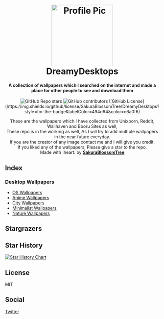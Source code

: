 
<h1 align="center">
  <br>
  <a href="https://github.com/sakurablossomtree"><img src="https://github.com/sakurablossomtree.png" alt="Profile Pic" width="200"></a>
  <br>
    DreamyDesktops 
  <br>
</h1>

<h4 align="center">A collection of wallpapers which I searched on the internet and made a place for other people to see and download them</h4>

<p align="center">
  <!-- <a href="https://badge.fury.io/js/electron-markdownify"> -->
  <!--   <img src="https://badge.fury.io/js/electron-markdownify.svg" -->
  <!--        alt="Gitter"> -->
  <!-- </a> -->
  <!-- <a href="https://gitter.im/amitmerchant1990/electron-markdownify"><img src="https://badges.gitter.im/amitmerchant1990/electron-markdownify.svg"></a> -->
  <!-- <a href="https://saythanks.io/to/bullredeyes@gmail.com"> -->
  <!--     <img src="https://img.shields.io/badge/SayThanks.io-%E2%98%BC-1EAEDB.svg"> -->
  <!-- </a> -->
  <!-- <a href="https://www.paypal.me/AmitMerchant"> -->
  <!--   <img src="https://img.shields.io/badge/$-donate-ff69b4.svg?maxAge=2592000&amp;style=flat"> -->
  <!-- </a> -->
    <img alt="GitHub Repo stars" src="https://img.shields.io/github/stars/SakuraBlossomTree/DreamyDesktops?style=for-the-badge&labelColor=494d64&color=c6a0f6"> 
    <img alt="GitHub contributors" src="https://img.shields.io/github/contributors/SakuraBlossomTree/DreamyDesktops?style=for-the-badge&labelColor=494d64&color=c6a0f6">
    ![GitHub License](https://img.shields.io/github/license/SakuraBlossomTree/DreamyDesktops?style=for-the-badge&labelColor=494d64&color=c6a0f6)


</p>

<p align="center">
These are the wallpapers which I have collected from Unixporn, Reddit, Wallhaven and Booru Sites as well,<br />
These repo is in the working as well, As I will try to add multiple wallpapers in the near future everyday.<br />
If you are the creator of any image contact me and I will give you credit.<br />
If you liked any of the wallpapers, Please give a star to the repo.<br />
Made with :heart: by <b><a href="https://github.com/sakurablossomtree" alt="Profile Link">SakuraBlossomTree</a></b> 
</p>


## Index

### Desktop Wallpapers

- [OS Wallpapers](./OS_Wallpapers/os-wallpaper.md)
- [Anime Wallpapers](./anime_wallpapers/anime-wallpaper.md)
- [City Wallpapers](./city_wallpapers/city-wallpaper.md)
- [Minimalist Wallpapers](./minimalist_wallpapers/minimalist-wallpapers.md)
- [Nature Wallpapers](./nature_wallpapers/nature-wallpapers.md)

## Stargrazers

## Star History

[![Star History Chart](https://api.star-history.com/svg?repos=SakuraBlossomTree/DreamyDesktops&type=Date)](https://star-history.com/#SakuraBlossomTree/DreamyDesktops&Date)

## License

MIT

## Social

[Twitter](https://twitter.com/YohibHussain) 
